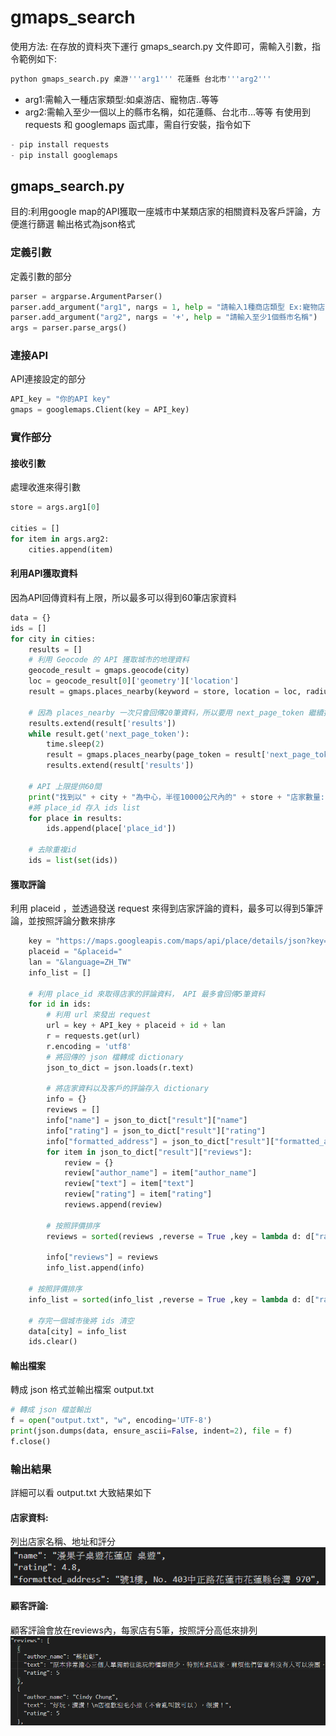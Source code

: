 # gmaps_search
使用方法: 在存放的資料夾下運行 gmaps_search.py 文件即可，需輸入引數，指令範例如下: 
```python
python gmaps_search.py 桌游'''arg1''' 花蓮縣 台北市'''arg2'''
```
- arg1:需輸入一種店家類型:如桌游店、寵物店..等等
- arg2:需輸入至少一個以上的縣市名稱，如花蓮縣、台北市...等等
有使用到 requests 和 googlemaps 函式庫，需自行安裝，指令如下
``` python
- pip install requests
- pip install googlemaps
```

## gmaps_search.py
目的:利用google map的API獲取一座城市中某類店家的相關資料及客戶評論，方便進行篩選
輸出格式為json格式

### 定義引數
定義引數的部分
``` python
parser = argparse.ArgumentParser()
parser.add_argument("arg1", nargs = 1, help = "請輸入1種商店類型 Ex:寵物店、桌游店...等")
parser.add_argument("arg2", nargs = '+', help = "請輸入至少1個縣市名稱")
args = parser.parse_args()
```

### 連接API
API連接設定的部分
``` python
API_key = "你的API key"
gmaps = googlemaps.Client(key = API_key)
```

### 實作部分

#### 接收引數
處理收進來得引數
``` python
store = args.arg1[0]

cities = []
for item in args.arg2:
    cities.append(item)
```

#### 利用API獲取資料
因為API回傳資料有上限，所以最多可以得到60筆店家資料
``` python
data = {}
ids = []
for city in cities:
    results = []
    # 利用 Geocode 的 API 獲取城市的地理資料
    geocode_result = gmaps.geocode(city)
    loc = geocode_result[0]['geometry']['location']
    result = gmaps.places_nearby(keyword = store, location = loc, radius=10000)

    # 因為 places_nearby 一次只會回傳20筆資料，所以要用 next_page_token 繼續抓資料，最多可以抓到60筆
    results.extend(result['results'])    
    while result.get('next_page_token'):
        time.sleep(2)
        result = gmaps.places_nearby(page_token = result['next_page_token'])
        results.extend(result['results'])

    # API 上限提供60間
    print("找到以" + city + "為中心，半徑10000公尺內的" + store + "店家數量: "+str(len(results)))
    #將 place_id 存入 ids list
    for place in results:
        ids.append(place['place_id']) 

    # 去除重複id
    ids = list(set(ids))
```

#### 獲取評論
利用 placeid ，並透過發送 request 來得到店家評論的資料，最多可以得到5筆評論，並按照評論分數來排序
``` python
    key = "https://maps.googleapis.com/maps/api/place/details/json?key="
    placeid = "&placeid="
    lan = "&language=ZH_TW"
    info_list = []

    # 利用 place_id 來取得店家的評論資料， API 最多會回傳5筆資料
    for id in ids:
        # 利用 url 來發出 request
        url = key + API_key + placeid + id + lan
        r = requests.get(url)
        r.encoding = 'utf8'
        # 將回傳的 json 檔轉成 dictionary
        json_to_dict = json.loads(r.text)

        # 將店家資料以及客戶的評論存入 dictionary
        info = {}
        reviews = []
        info["name"] = json_to_dict["result"]["name"]
        info["rating"] = json_to_dict["result"]["rating"]
        info["formatted_address"] = json_to_dict["result"]["formatted_address"]
        for item in json_to_dict["result"]["reviews"]:
            review = {}
            review["author_name"] = item["author_name"]
            review["text"] = item["text"]
            review["rating"] = item["rating"]
            reviews.append(review)
        
        # 按照評價排序
        reviews = sorted(reviews ,reverse = True ,key = lambda d: d["rating"])

        info["reviews"] = reviews
        info_list.append(info)

    # 按照評價排序
    info_list = sorted(info_list ,reverse = True ,key = lambda d: d["rating"])

    # 存完一個城市後將 ids 清空
    data[city] = info_list
    ids.clear()
```

#### 輸出檔案
轉成 json 格式並輸出檔案 output.txt
```python
# 轉成 json 檔並輸出
f = open("output.txt", "w", encoding='UTF-8')
print(json.dumps(data, ensure_ascii=False, indent=2), file = f)
f.close()
```

### 輸出結果
詳細可以看 output.txt
大致結果如下

#### 店家資料:
列出店家名稱、地址和評分
![image](https://github.com/Ashforrd/1071514_Final/blob/master/%E5%BA%97%E5%AE%B6%E5%9F%BA%E6%9C%AC%E8%B3%87%E6%96%99.png)

#### 顧客評論:
顧客評論會放在reviews內，每家店有5筆，按照評分高低來排列
![image](https://github.com/Ashforrd/1071514_Final/blob/master/%E9%A1%A7%E5%AE%A2%E8%A9%95%E8%AB%96.png)
